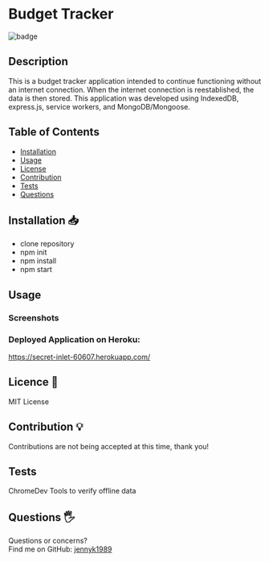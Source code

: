 # Budget Tracker
![badge](https://img.shields.io/badge/License-MIT-blue)
## Description
This is a budget tracker application intended to continue functioning without an internet connection. When the internet connection is reestablished, the data is then stored. This application was developed using IndexedDB, express.js, service workers, and MongoDB/Mongoose.
## Table of Contents 
* [Installation](#Installation)
* [Usage](#Usage)
* [License](#License)
* [Contribution](#Contribution)
* [Tests](#Tests)
* [Questions](#Questions)
## Installation 📥
* clone repository
* npm init
* npm install
* npm start
## Usage
### Screenshots

### Deployed Application on Heroku:
https://secret-inlet-60607.herokuapp.com/ 
## Licence 📃
MIT License
## Contribution 💡
Contributions are not being accepted at this time, thank you!
## Tests
ChromeDev Tools to verify offline data
## Questions 🖐️
Questions or concerns? </br>
Find me on GitHub: [jennyk1989](https://github.com/jennyk1989)

